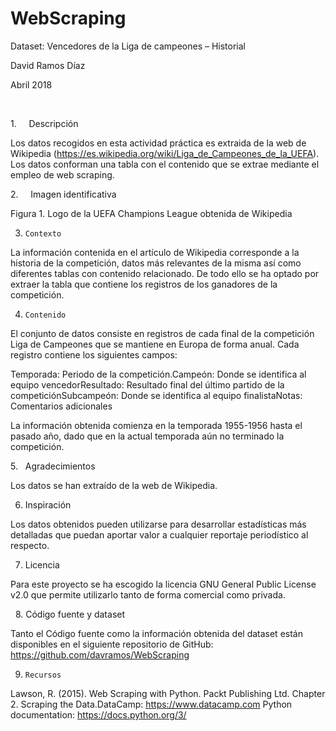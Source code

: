 # WebScraping



Dataset: Vencedores de la Liga de campeones – Historial

David Ramos Díaz

Abril 2018

 

1.     Descripción

Los datos recogidos en esta actividad práctica es extraida
de la web de Wikipedia (https://es.wikipedia.org/wiki/Liga_de_Campeones_de_la_UEFA).
Los datos conforman una tabla con el contenido que se extrae mediante el empleo
de web scraping.

2.     Imagen identificativa

Figura 1. Logo de la
UEFA Champions League obtenida de Wikipedia

3.     Contexto

La información contenida en el artículo de Wikipedia
corresponde a la historia de la competición, datos más relevantes de la misma
así como diferentes tablas con contenido relacionado. De todo ello se ha optado
por extraer la tabla que contiene los registros de los ganadores de la
competición.

4.     Contenido

El conjunto de datos consiste en registros de cada final de
la competición Liga de Campeones que se mantiene en Europa de forma anual. Cada
registro contiene los siguientes campos:

Temporada: Periodo de la competición.Campeón: Donde se identifica al equipo vencedorResultado: Resultado final del último partido de
la competiciónSubcampeón: Donde se identifica al equipo
finalistaNotas: Comentarios adicionales

La información obtenida comienza en la temporada 1955-1956
hasta el pasado año, dado que en la actual temporada aún no terminado la
competición.
 

5.   Agradecimientos

Los datos se han extraído de la web de Wikipedia.

6.   Inspiración

Los datos obtenidos pueden utilizarse para desarrollar
estadísticas más detalladas que puedan aportar valor a cualquier reportaje
periodístico al respecto. 

7.    Licencia

Para este proyecto se ha escogido la licencia GNU General
Public License v2.0 que permite utilizarlo tanto de forma comercial como
privada.

 
8.    Código fuente y dataset

Tanto el Código fuente como la información obtenida del
dataset están disponibles en el siguiente repositorio de GitHub: https://github.com/davramos/WebScraping

9.     Recursos

Lawson, R. (2015). Web Scraping with
Python. Packt Publishing Ltd. Chapter 2. Scraping the Data.DataCamp: https://www.datacamp.com Python
documentation: https://docs.python.org/3/






 

